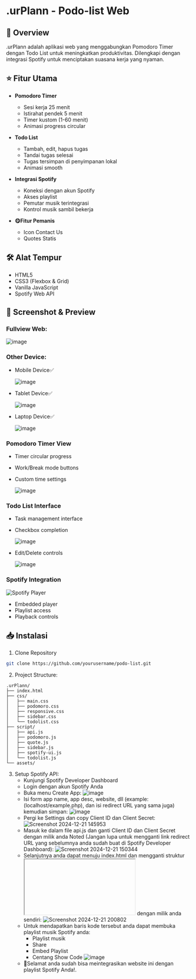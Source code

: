# .urPlann - Podo-list Web 

## 📝 Overview
.urPlann adalah aplikasi web yang menggabungkan Pomodoro Timer dengan Todo List untuk meningkatkan produktivitas. Dilengkapi dengan integrasi Spotify untuk menciptakan suasana kerja yang nyaman.

## ⭐ Fitur Utama
- **Pomodoro Timer**
  - Sesi kerja 25 menit
  - Istirahat pendek 5 menit
  - Timer kustom (1-60 menit)
  - Animasi progress circular

- **Todo List**
  - Tambah, edit, hapus tugas
  - Tandai tugas selesai
  - Tugas tersimpan di penyimpanan lokal
  - Animasi smooth
  
- **Integrasi Spotify**
  - Koneksi dengan akun Spotify
  - Akses playlist
  - Pemutar musik terintegrasi
  - Kontrol musik sambil bekerja
- **😋Fitur Pemanis**
  - Icon Contact Us
  - Quotes Statis

## 🛠️ Alat Tempur
- HTML5
- CSS3 (Flexbox & Grid)
- Vanilla JavaScript
- Spotify Web API
  
## 📸 Screenshot & Preview
### Fullview Web:
![image](https://github.com/user-attachments/assets/930fbffd-a80e-4e89-bdc0-cef319ae489c)

### Other Device:
- Mobile Device✅

  ![image](https://github.com/user-attachments/assets/6d1a515f-59c4-46f2-beef-5dd439eb521d)
  
- Tablet Device✅

  ![image](https://github.com/user-attachments/assets/5400462b-2500-4fbe-bf00-d504ee9f64e2)
  
- Laptop Device✅

  ![image](https://github.com/user-attachments/assets/fc50c24c-7e69-45bb-8937-1841af192a21)




### Pomodoro Timer View
- Timer circular progress
- Work/Break mode buttons
- Custom time settings

  ![image](https://github.com/user-attachments/assets/67a4f0f6-0ab7-4a90-b84f-e941afabaf33)

### Todo List Interface
- Task management interface
- Checkbox completion

  ![image](https://github.com/user-attachments/assets/cf4d8528-0925-42dd-8d69-a925ffafe59f)

- Edit/Delete controls

  ![image](https://github.com/user-attachments/assets/36d51ca9-f954-4d5d-b124-63b18d2c592c)

### Spotify Integration
![Spotify Player](assets/screenshots/spotify-view.png)
- Embedded player
- Playlist access
- Playback controls

## 📥 Instalasi
1. Clone Repository
```bash
git clone https://github.com/yourusername/podo-list.git
```
2. Project Structure:
```
.urPlann/
├── index.html
├── css/
│   ├── main.css
│   ├── podomoro.css
│   ├── responsive.css
│   ├── sidebar.css
│   └── todolist.css
├── script/
│   ├── api.js
│   ├── podomoro.js
│   ├── quote.js
│   ├── sidebar.js
│   ├── spotify-ui.js
│   └── todolist.js
└── assets/
```
3. Setup Spotify API:
   - Kunjungi Spotify Developer Dashboard
   - Login dengan akun Spotify Anda
   - Buka menu Create App:
     ![image](https://github.com/user-attachments/assets/95afcc6b-af59-4592-8624-d5321595f703)
   - Isi form app name, app desc, website, dll (example: (localhost/example.php), dan isi redirect URL yang sama juga)
     kemudian simpan:
     ![image](https://github.com/user-attachments/assets/0c5ec8f1-f74d-4f8a-8fed-a0ad3c6f57ca)
   - Pergi ke Settings dan copy Client ID dan Client Secret:
     ![Screenshot 2024-12-21 145953](https://github.com/user-attachments/assets/65e47552-f919-4c52-8d9c-fcb1ccdd5746)
   - Masuk ke dalam file api.js dan ganti Client ID dan Client Secret dengan milik anda
     Noted (Jangan lupa untuk mengganti link redirect URL yang sebelumnya anda sudah buat di Spotify Developer Dashboard):
     ![Screenshot 2024-12-21 150344](https://github.com/user-attachments/assets/30d31860-0fde-4af0-8842-4121fc484772)
   - Selanjutnya anda dapat menuju index.html dan mengganti struktur <iframe></iframe> dengan milik
     anda sendiri:
     ![Screenshot 2024-12-21 200802](https://github.com/user-attachments/assets/f8abd7f6-1287-4bb2-a3b2-29b58ee99e8e)
   - Untuk mendapatkan baris kode tersebut anda dapat membuka playlist musik Spotify anda:
     - Playlist musik
     - Share
     - Embed Playlist
     - Centang Show Code
     ![image](https://github.com/user-attachments/assets/afb38dc2-9737-4276-9677-7a4ba86bc3b8)
   - 🎉Selamat anda sudah bisa meintegrasikan website ini dengan playlist Spotify Anda!.
    


      
